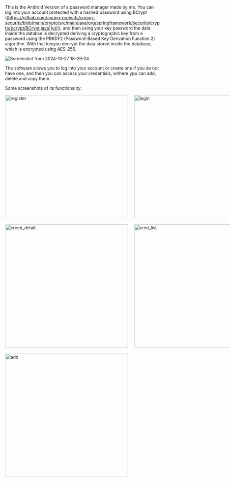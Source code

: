 This is the Android Version of a password manager made by me. You can log into your account protected with a hashed password using BCrypt ([https://github.com/spring-projects/spring-security/blob/main/crypto/src/main/java/org/springframework/security/crypto/bcrypt/BCrypt.java](url)), and then using your key password the data inside the databse is decrypted deriving a cryptographic key from a password using the PBKDF2 (Password-Based Key Derivation Function 2) algorithm. With that keyyou decrypt the data stored inside the database, which is encrypted using AES-256.

![Screenshot from 2024-10-27 18-29-24](https://github.com/user-attachments/assets/b5fd7275-cadb-4efa-abf9-feceda8760af)


The software allows you to log into your account or create one if you do not have one, and then you can access your credentials, whhere ypu can add, delete and copy them.

Some screenshots of its functionality:

<div style="display: flex; gap: 20px; justify-content: flex-start; margin-bottom: 20px;">
  <img src="https://github.com/user-attachments/assets/a96460ca-3959-424e-bf1f-64337f0087be" alt="register" width="400">
  <img src="https://github.com/user-attachments/assets/6e2548be-cd28-4102-9c39-01c29e6be9c1" alt="login" width="400">
</div>

<div style="display: flex; gap: 20px; justify-content: flex-start; margin-bottom: 20px;">
  <img src="https://github.com/user-attachments/assets/c01d861b-199e-4243-b277-da47ae395c8e" alt="creed_detail" width="400">
  <img src="https://github.com/user-attachments/assets/f6ff1ce3-0d08-4389-92d9-407ab6860dea" alt="cred_list" width="400">
</div>

<div style="margin-bottom: 20px;">
  <img src="https://github.com/user-attachments/assets/ad22accb-b48a-4cf4-9eaf-65bbeb404d8f" alt="add" width="400">
</div>

